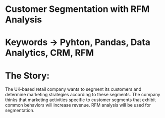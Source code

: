 # Customer Segmentation with RFM Analysis
# Keywords -> Pyhton, Pandas, Data Analytics, CRM, RFM

# The Story:
The UK-based retail company wants to segment its customers and determine marketing strategies according to these segments.
The company thinks that marketing activities specific to customer segments that exhibit common behaviors will increase revenue.
RFM analysis will be used for segmentation.
